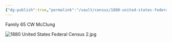 ```yaml
---
{"dg-publish":true,"permalink":"/vault/census/1880-united-states-federal-census-1/","tags":["Charles-William-McClung","Mary-C-Amick","Dorcas-McClung"]}
---
```


Family 65
CW McClung

![1880 United States Federal Census 2.jpg](/img/user/assets/1880%20United%20States%20Federal%20Census%202.jpg)